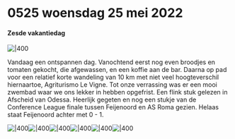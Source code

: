 # 0525 woensdag 25 mei 2022
#### Zesde vakantiedag 

![|400](https://api.transno.com/v3/document_image/165350992198225d6.jpg)  
    
Vandaag een ontspannen dag. Vanochtend eerst nog even broodjes en tomaten gekocht, die afgewassen, en een koffie aan de bar. Daarna op pad voor een relatief korte wandeling van 10 km met niet veel hoogteverschil hiernaartoe, Agriturismo Le Vigne. Tot onze verrassing was er een mooi zwembad waar we ons lekker in hebben opgefrist. Een flink stuk gelezen in Afscheid van Odessa. Heerlijk gegeten en nog een stukje van de Conference League finale tussen Feijenoord en AS Roma gezien. Helaas staat Feijenoord achter met 0 - 1.

![|400](https://api.transno.com/v3/document_image/16535102344633d89.jpg)![|400](https://api.transno.com/v3/document_image/1653510267329a9f3.jpg)![|400](https://api.transno.com/v3/document_image/16535102863882319.jpg)![|400](https://api.transno.com/v3/document_image/16535836768054e89.jpg)![|400](https://api.transno.com/v3/document_image/1653583689588d967.jpg)![|400](https://api.transno.com/v3/document_image/16535836994006931.jpg) 